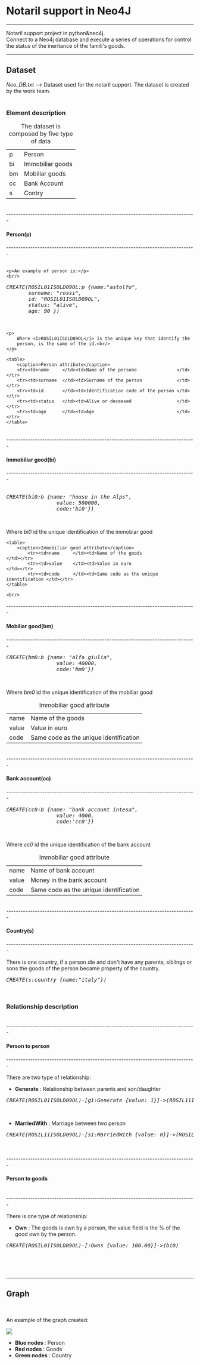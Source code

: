 <!-- ---------------------------------------------------------------------- -->
<h1>Notaril support in Neo4J</h1>
<!-- ---------------------------------------------------------------------- -->
<div>
   <hr>
   <p>
       Notaril support project in python&neo4j.<br/>
       Connect to a Neo4j database and execute a series of operations for control
       the status of the ineritance of the famili's goods.<br/>
   </p>
   <hr>
   <h2>Dataset</h2>
   <i>Neo_DB.txt</i> --> Dataset used for the notaril support. The dataset is 
                         created by the work team.<br/><br/>


   <h3>Element description</h3>
   <table>
       <caption>The dataset is composed by five type of data</caption>
           <tr><td>p        </td><td>Person            </td></tr>
           <tr><td>bi       </td><td>Immobiliar goods </td></tr>
           <tr><td>bm       </td><td>Mobiliar goods    </td></tr>
           <tr><td>cc       </td><td>Bank Account      </td></tr>
           <tr><td>s        </td><td>Contry            </td></tr>
   </table>
   <br/>
    
</div>
-------------------------------------------------------------------------------
<h4>Person(p)</h4>
-------------------------------------------------------------------------------
<div>
   <br/>
 
    <p>An example of person is:</p>
    <br/>

<pre><i>CREATE(ROSIL01ISOLD09OL:p {name:"astolfo",
       surname: "rossi",   
       id: "ROSIL01ISOLD09OL",   
       status: "alive",
       age: 90 })</i></pre><br/>
    <p>
        Where <i>ROSIL01ISOLD09OL</i> is the unique key that identify the 
        person, is the same of the id.<br/>
    </p>
    
    <table>
        <caption>Person attribute</caption>
        <tr><td>name     </td><td>Name of the persone               </td></tr>
        <tr><td>surname  </td><td>Surname of the person             </td></tr>
        <tr><td>id       </td><td>Identification code of the person </td></tr>
        <tr><td>status   </td><td>Alive or deceased                 </td></tr>
        <tr><td>age      </td><td>Age                               </td></tr>
    </table>
   
<br/>
</div>
-------------------------------------------------------------------------------
<h4>Immobiliar good(bi)</h4>
-------------------------------------------------------------------------------
<div>
    <br/>

<pre><i>CREATE(bi0:b {name: "house in the Alps",
                value: 500000,
				code:'bi0'})</i></pre><br/>

Where <i>bi0</i> id the unique identification of the immobiar good<br/>

    <table>
        <caption>Immobiliar good attribute</caption>
            <tr><td>name     </td><td>Name of the goods                      </td></tr>
            <tr><td>value    </td><td>Value in euro                          </td></tr>
            <tr><td>code     </td><td>Same code as the unique identification </td></tr>
    </table>

    <br/>
</div>
-------------------------------------------------------------------------------
<h4>Mobiliar good(bm)</h4>
-------------------------------------------------------------------------------
<br/>

<pre><i>CREATE(bm0:b {name: "alfa giulia",
                value: 40000,
				code:'bm0'})</i></pre><br/>


Where <i>bm0</i> id the unique identification of the mobiliar good<br/>

<table>
<caption>Immobiliar good attribute</caption>
<tr><td>name     </td><td>Name of the goods                      </td></tr>
<tr><td>value    </td><td>Value in euro                          </td></tr>
<tr><td>code     </td><td>Same code as the unique identification </td></tr>
</table>

<br/>
-------------------------------------------------------------------------------
<h4>Bank account(cc)</h4>
-------------------------------------------------------------------------------
<br/>


<pre><i>CREATE(cc0:b {name: "bank account intesa",
                value: 4000,
				code:'cc0'})</i></pre><br/>

Where <i>cc0</i> id the unique identification of the bank account<br/>

<table>
<caption>Immobiliar good attribute</caption>
<tr><td>name     </td><td>Name of bank account                   </td></tr>
<tr><td>value    </td><td>Money in the bank account              </td></tr>
<tr><td>code     </td><td>Same code as the unique identification </td></tr>
</table>

<br/>
-------------------------------------------------------------------------------
<h4>Country(s)</h4>
-------------------------------------------------------------------------------
<br/>

There is one country, if a person die and don't have any parents, siblings or
sons the goods of the person became property of the country.<br/>
<pre><i>CREATE(s:country {name:"italy"})</i></pre><br/>

<!-- ---------------------------------------------------------------------- -->
<h3>Relationship description</h3><br/>
-------------------------------------------------------------------------------
<h4>Person to person</h4>
-------------------------------------------------------------------------------
<br/>

There are two type of relationship:<br/>
<ul>
    <li><b>Generate</b> : Relationship between parents and son/daughter</li>
</ul>

<pre><i>CREATE(ROSIL01ISOLD09OL)-[g1:Generate {value: 1}]->(ROSIL11ISOLD09OL)</i></pre><br/>
<ul>
    <li><b>MarriedWith</b> : Marriage between two person</li>
</ul>

<pre><i>CREATE(ROSIL11ISOLD09OL)-[s1:MarriedWith {value: 0}]->(ROSILA1ISOLD09OL)</i></pre><br/>


<br/>
-------------------------------------------------------------------------------
<h4>Person to goods</h4><br/>
-------------------------------------------------------------------------------
<br/>

There is one type of relationship:<br/>
<ul>
    <li><b>Own</b> : The goods is own by a person, the value field is the % of
                      the good own by the person.</li>
</ul>

<pre><i>CREATE(ROSIL01ISOLD09OL)-[:Owns {value: 100.00}]->(bi0)</i></pre><br/>

<br/>
<br/>
<hr>
<h2>Graph</h2><br/>

An example of the graph created: <br/>
<p><img src = "https://github.com/Bartyxx/Neo4JNotarilSupport/blob/main/img/completeGraph.png"/></p>
<ul>
    <li><b>Blue nodes </b> : Person </li>
    <li><b>Red nodes  </b> : Goods  </li>
    <li><b>Green nodes</b> : Country</li>
</ul>

<br/>